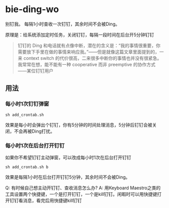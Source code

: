 # bie-ding-wo
别钉我。
每隔1小时查收一次钉钉，其余时间不会被Ding。

原理是：给系统添加定时任务，关闭钉钉，每隔一段时间在后台开5分钟钉钉


>钉钉的 Ding 和电话就有点像中断，潜在的含义是：“我的事情很重要，你需要放下手里在做的事情来响应我。”——但是就像这篇文章里面提到的，一来 context switch 的代价很高，二来很多中断你的事情也并没有很紧急。我常常在想，能不能有一种 cooperative 而非 preemptive 的协作方式
——某位钉钉用户

## 用法
### 每小时1次钉钉弹窗
```shell
sh add_crontab.sh
```

效果是每小时会弹出个钉钉，你有5分钟的时间处理消息，5分钟后钉钉会被关闭，不会再被Ding打扰。

### 每小时1次在后台打开钉钉
如果你不希望钉钉主动弹窗，可以改成每小时1次在后台打开钉钉
```shell
sh add_crontab.sh b
```

效果是每隔1小时在后台打开钉钉5分钟，其余时间不会被Ding。


Q: 有时候自己想主动开钉钉、查收消息怎么办?
A: 用Keyboard Maestro之类的工具设置两个快捷键，一个是打开钉钉，一个是kill钉钉。闲暇时可以用快捷键打开钉钉看消息，看完后用快捷键kill钉钉

